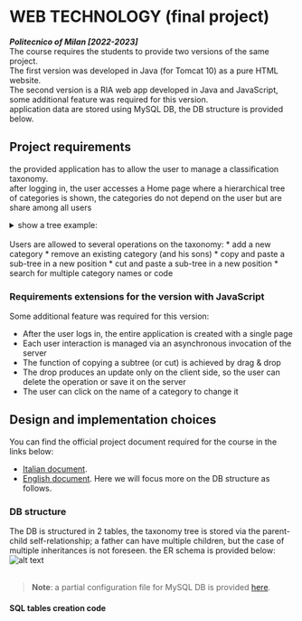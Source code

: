 # WEB TECHNOLOGY (final project) 
***Politecnico of Milan [2022-2023]***
<br>
The course requires the students to provide two versions of the same project. <br>
The first version was developed in Java (for Tomcat 10) as a pure HTML website. <br>
The second version is a RIA web app developed in Java and JavaScript, some additional feature was required for this version.<br>
application data are stored using MySQL DB, the DB structure is provided below.

## Project requirements
the provided application has to allow the user to manage a classification taxonomy. <br> 
after logging in, the user accesses a Home page where a hierarchical tree of categories is shown, the categories do not depend on the user but are share among all users <br>
<details>
<summary>show a tree example:</summary>

  * 9 Materiali solidi
  * 91 Materiali inerti
  * 911 Inerti da edilizia
  * 9111 Amianto
  * 91111 Amianto in lastre
  * 91112 Amianto in frammenti
  * 9112 Materiali cementizi
  * 912 Inerti ceramici
  * 9121 Piastrelle
  * 9122 Sanitari

</details><br>
Users are allowed to several operations on the taxonomy:
  * add a new category
  * remove an existing category (and his sons)
  * copy and paste a sub-tree in a new position
  * cut and paste a sub-tree in a new position
  * search for multiple category names or code

### Requirements extensions for the version with JavaScript
Some additional feature was required for this version:
 * After the user logs in, the entire application is created with a single page
 * Each user interaction is managed via an asynchronous invocation of the server
 * The function of copying a subtree (or cut) is achieved by drag & drop
 * The drop produces an update only on the client side, so the user can delete the operation or save it on the server
 * The user can click on the name of a category to change it

## Design and implementation choices
You can find the official project document required for the course in the links below:
 * [Italian document](https://github.com/MatteoBriscini/WEB-TECHNOLOGY-final-project-/blob/master/deliveries/TIWDocumentazione-ita.pdf). 
 * [English document](https://github.com/MatteoBriscini/WEB-TECHNOLOGY-final-project-/blob/master/deliveries/tiwDocumentazione-eng.pdf).
Here we will focus more on the DB structure as follows.
### DB structure
The DB is structured in 2 tables, the taxonomy tree is stored via the parent-child self-relationship; a father can have multiple children, but the case of multiple inheritances is not foreseen. <be>
the ER schema is provided below: <be>
![alt text](https://github.com/MatteoBriscini/WEB-TECHNOLOGY-final-project-/blob/master/deliveries/TIW.SchemaER.png) <br> <br>
>**Note**: a partial configuration file for MySQL DB is provided [here](https://github.com/MatteoBriscini/WEB-TECHNOLOGY-final-project-/blob/master/deliveries/DBtest.zip).
#### SQL tables creation code

